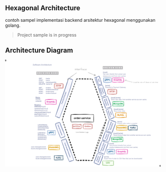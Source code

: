 ## Hexagonal Architecture

contoh sampel implementasi backend arsitektur hexagonal menggunakan golang.

> Project sample is in progress

## Architecture Diagram

![Diagrams](assets/diagram.png)
